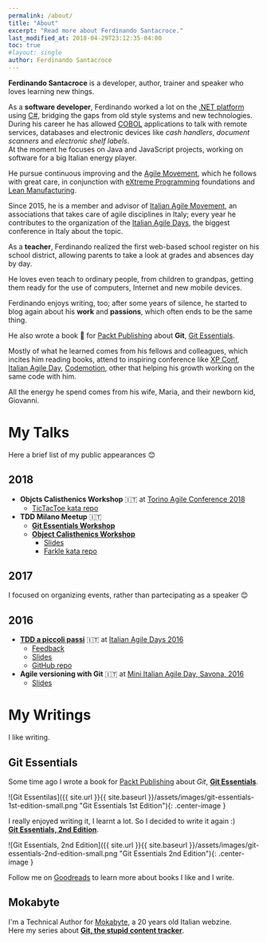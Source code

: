 ```yaml
---
permalink: /about/
title: "About"
excerpt: "Read more about Ferdinando Santacroce."
last_modified_at: 2018-04-29T23:12:35-04:00
toc: true
#layout: single
author: Ferdinando Santacroce
---
```



**Ferdinando Santacroce** is a developer, author, trainer and speaker who loves learning new things.

As a **software developer**, Ferdinando worked a lot on the <a title="Microsoft Dot Net Platform" href="http://www.microsoft.com/net" target="_blank">.NET platform </a>using <a title="C Sharp" href="http://en.wikipedia.org/wiki/C_Sharp_(programming_language)" target="_blank">C#</a>, bridging the gaps from old style systems and new technologies. During his career he has allowed <a title="Microfocus COBOL" href="http://microfocus.com/" target="_blank">COBOL</a> applications to talk with remote services, databases and electronic devices like _cash handlers_, _document scanners_ and _electronic shelf labels_.  
At the moment he focuses on Java and JavaScript projects, working on software for a big Italian energy player.

He pursue continuous improving and the <a title="The Agile Manifesto" href="http://agilemanifesto.org/" target="_blank">Agile Movement</a>, which he follows with great care, in conjunction with <a title="eXtreme Programming" href="http://xprogramming.com/index.php" target="_blank">eXtreme Programming</a> foundations and <a title="Lean Manufacturing" href="http://en.wikipedia.org/wiki/Lean_manufacturing" target="_blank">Lean Manufacturing</a>.
  
Since 2015, he is a member and advisor of [Italian Agile Movement](http://www.agilemovement.it), an associations that takes care of agile disciplines in Italy; every year he contributes to the organization of the [Italian Agile Days](http://www.agileday.it), the biggest conference in Italy about the topic.

As a **teacher**, Ferdinando realized the first web-based school register on his school district, allowing parents to take a look at grades and absences day by day.
  
He loves even teach to ordinary people, from children to grandpas, getting them ready for the use of computers, Internet and new mobile devices.

Ferdinando enjoys writing, too; after some years of silence, he started to blog again about his **work** and **passions**, which often ends to be the same thing.
  
He also wrote a book :orange_book: for [Packt Publishing](https://www.packtpub.com/) about **Git**, [Git Essentials](https://www.amazon.com/s/ref=dp_byline_sr_book_1?ie=UTF8&text=Ferdinando+Santacroce&search-alias=books&field-author=Ferdinando+Santacroce&sort=relevancerank "Ferdinando Santacroce on Amazon").

Mostly of what he learned comes from his fellows and colleagues, which incites him reading books, attend to inspiring conference like <a title="XP Conf" href="http://xp2015.org" target="_blank">XP Conf</a>, <a title="Agile Day" href="http://www.agileday.it/" target="_blank">Italian Agile Day</a>, <a title="Codemotion" href="http://it.codemotionworld.com/" target="_blank">Codemotion</a>, other that helping his growth working on the same code with him.

All the energy he spend comes from his wife, Maria, and their newborn kid, Giovanni.

# My Talks
Here a brief list of my public appearances :blush:

## 2018
* **Objcts Calisthenics Workshop** :it: at [Torino Agile Conference 2018](http://www.agileday.it/mini/2018/torino/#ferdinandosantacroce) 
  * [TicTacToe kata repo](https://github.com/jesuswasrasta/TicTacToe)
* **TDD Milano Meetup** :it:
  * **[Git Essentials Workshop](https://www.meetup.com/it-IT/TDD-Milano/events/245383610/)**
  * **[Object Calisthenics Workshop](https://www.meetup.com/it-IT/TDD-Milano/events/247937838/)**
    * [Slides](https://www.slideshare.net/FerdinandoSantacroce/object-calisthenics-tdd-milano)
    * [Farkle kata repo](https://github.com/jesuswasrasta/KataFarkle)

## 2017
I focused on organizing events, rather than partecipating as a speaker :blush:

## 2016
* **[TDD a piccoli passi](http://www.agileday.it/front/sessions/4888/)** :it: at [Italian Agile Days 2016](http://www.agileday.it/2016/) 
  * [Feedback](https://joind.in/event/iad16---italian-agile-days-2016/tdd-a-piccoli-passi)
  * [Slides](https://www.slideshare.net/FerdinandoSantacroce/tdd-a-piccoli-passi)
  * [GitHub repo](https://github.com/jesuswasrasta/SmallStepsTDD)
* **Agile versioning with Git** :it: at [Mini Italian Agile Day, Savona, 2016](http://www.agileday.it/mini/2016/savona/)
  * [Slides](https://www.slideshare.net/FerdinandoSantacroce/agile-versioning-with-git-60998779)

# My Writings
I like writing.  

## Git Essentials
Some time ago I wrote a book for [Packt Publishing](https://www.packtpub.com/) about _Git_, **[Git Essentials](https://www.packtpub.com/application-development/git-essentials)**.

![Git Essentilas]({{ site.url }}{{ site.baseurl }}/assets/images/git-essentials-1st-edition-small.png "Git Essentials 1st Edition"){: .center-image }

I really enjoyed writing it, I learnt a lot. So I decided to write it again :)  
**[Git Essentials, 2nd Edition](https://www.packtpub.com/application-development/git-essentials-second-edition)**.

![Git Essentials, 2nd Edition]({{ site.url }}{{ site.baseurl }}/assets/images/git-essentials-2nd-edition-small.png "Git Essentials 2nd Edition"){: .center-image }

Follow me on [Goodreads](https://www.goodreads.com/author/show/13649672.Ferdinando_Santacroce) to learn more about books I like and I write.

## Mokabyte
I'm a Technical Author for [Mokabyte](http://www.mokabyte.it), a 20 years old Italian webzine.  
Here my series about **[Git, the stupid content tracker](http://www.mokabyte.it/author/ferdinando-santacroce/)**.